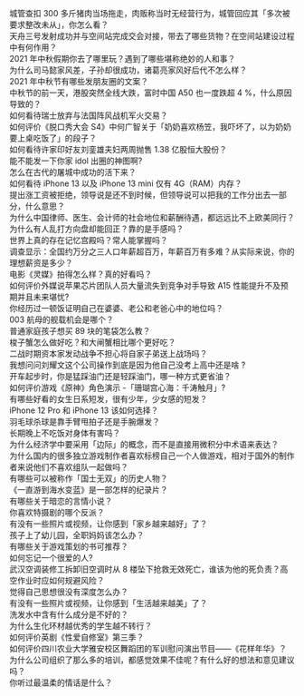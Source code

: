 城管查扣 300 多斤猪肉当场拖走，肉贩称当时无经营行为，城管回应其「多次被要求整改未从」，你怎么看？  
天舟三号发射成功并与空间站完成交会对接，带去了哪些货物？在空间站建设过程中有何作用？  
2021 年中秋假期你去了哪里玩？遇到了哪些堪称绝妙的人和事？  
为什么司马懿家风差，子孙却很成功，诸葛亮家风好后代不怎么样？  
2021 年中秋节有哪些发朋友圈的文案？  
中秋节的前一天，港股突然全线大跌，富时中国 A50 也一度跌超 4 %，什么原因导致的？  
如何看待瑞士放弃与法国阵风战机军火交易？  
如何评价《脱口秀大会 S4》中何广智关于「奶奶喜欢杨笠，我吓坏了，以为奶奶要上桌吃饭了」的段子？  
如何看待许家印好友刘銮雄夫妇两周抛售 1.38 亿股恒大股份？  
能不能发一下你家 idol 出圈的神图啊?  
怎么在古代的屠城中成功的活下来？  
如何看待 iPhone 13 以及 iPhone 13 mini  仅有 4G（RAM）内存？  
提出涨工资被拒绝，领导说是还不到时候，但领导说可以把我的工作分出去一部分，什么意思？  
为什么中国律师、医生、会计师的社会地位和薪酬待遇，都远远比不上欧美同行？  
为什么有人乱打方向盘却能回正？靠的是手感吗？  
世界上真的存在记忆宫殿吗？常人能掌握吗？  
调查显示：全国约万分之三人口年薪超百万，年薪百万有多难？从实际来说，你的理想薪资是多少？  
电影《灵媒》拍得怎么样？真的好看吗？  
如何评价外媒说苹果芯片团队人员大量流失到竞争对手导致 A15 性能提升不及预期并且未来堪忧?  
你经历过一顿饭证明自己在婆婆、老公和老爸心中的地位吗？  
003 航母的舰载机会是哪个？  
普通家庭孩子想买 89 块的笔袋怎么教？  
梭子蟹怎么做好吃？和大闸蟹相比哪个更好吃？  
二战时期资本家发动战争不担心将自家子弟送上战场吗？  
我想问问刘耀文这个公司操作到底是因为他自己没考上高中还是啥 ?  
开车起步时，你是猛踩油门还是轻踩油门，哪一种方式更省油？  
如何评价游戏《原神》角色演示 -「珊瑚宫心海：千涛触月」?  
有哪些好看的女生日系短发，很有少年，少女感的短发？  
iPhone 12 Pro 和 iPhone 13 该如何选择？  
羽毛球杀球是靠手臂甩拍子还是手腕爆发？  
长期晚上不吃饭对身体有害吗？  
为什么经济学中要采用「边际」的概念，而不是直接用微积分中术语来表达？  
为什么国内的很多独立游戏制作者喜欢标榜自己一个人做游戏，相对于国外的制作者来说他们不喜欢组队一起做吗？  
有哪些可以被称作「国士无双」的历史人物？  
《一直游到海水变蓝》是一部怎样的纪录片？  
有哪些关于暗恋的言情小说？  
你喜欢特摄剧的哪个反派？  
有没有一些照片或视频，让你感到「家乡越来越好」了？  
孩子上了幼儿园，全职妈妈该怎么办？  
有哪些关于游戏策划的书可推荐？  
如何忘记一个很爱的人?  
武汉空调装修工拆卸旧空调时从 8 楼坠下抢救无效死亡，谁该为他的死负责？高空作业时应如何规避风险？  
觉得自己思想很没有深度怎么办？  
有没有一些照片或视频，让你感到「生活越来越美」了？  
洗发水中含有什么成分是不好的？  
为什么生化环材越优秀的学生越不转行？  
如何评价英剧《性爱自修室》第三季？  
如何评价四川农业大学雅安校区舞蹈团的军训慰问演出节目——《花样年华》？  
为什么公司组织了那么多的培训，都感觉效果不佳呢？有什么好的想法和意见建议吗？  
你听过最温柔的情话是什么？  
